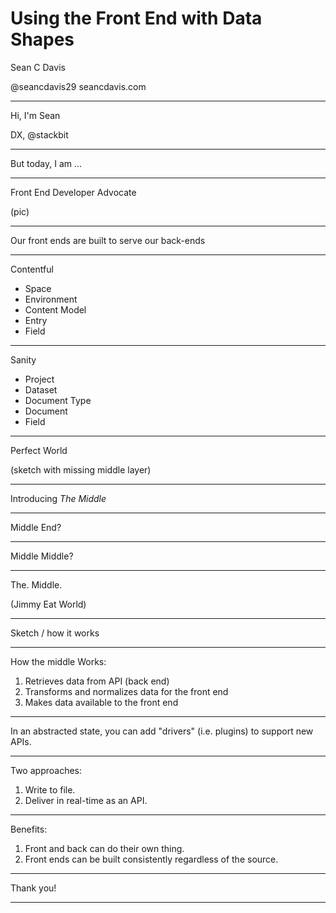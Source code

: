 # Using the Front End with Data Shapes

Sean C Davis

@seancdavis29
seancdavis.com

---

Hi, I'm Sean

DX, @stackbit

---

But today, I am ...

---

Front End Developer Advocate

(pic)

---

Our front ends are built to serve our back-ends

---

Contentful

- Space
- Environment
- Content Model
- Entry
- Field

---

Sanity

- Project
- Dataset
- Document Type
- Document
- Field

---

Perfect World

(sketch with missing middle layer)

---

Introducing _The Middle_

---

Middle End?

---

Middle Middle?

---

The. Middle.

(Jimmy Eat World)

---

Sketch / how it works

---

How the middle Works:

1. Retrieves data from API (back end)
1. Transforms and normalizes data for the front end
1. Makes data available to the front end

---

In an abstracted state, you can add "drivers" (i.e. plugins) to support new APIs.

---

Two approaches:

1. Write to file.
1. Deliver in real-time as an API.

---

Benefits:

1. Front and back can do their own thing.
1. Front ends can be built consistently regardless of the source.

---

Thank you!

---
